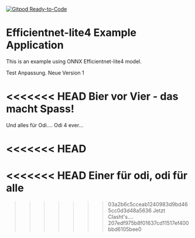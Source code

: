 [![Gitpod Ready-to-Code](https://img.shields.io/badge/Gitpod-Ready--to--Code-blue?logo=gitpod)](https://gitpod.io/from-referrer/) 

# Efficientnet-lite4 Example Application

This is an example using ONNX Efficientnet-lite4 model.

Test Anpassung. Neue Version 1

<<<<<<< HEAD
Bier vor Vier - das macht Spass!
=======
Und alles für Odi.... Odi 4 ever...

<<<<<<< HEAD
=======
<<<<<<< HEAD
Einer für odi, odi für alle
=======
>>>>>>> 03a2b6c5cceab1240983d9bd465cc0d3d48a5636
Jetzt Clasht's....
>>>>>>> 207edf975b8f01637cd11517ef400bbd6105bee0
